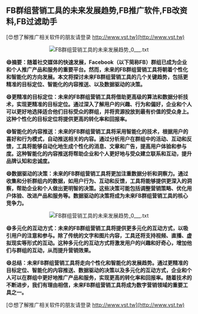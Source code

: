 ## **FB群组营销工具的未来发展趋势,FB推广软件,FB改资料,FB过滤助手**

[😍想了解推广相关软件的朋友请登录 http://www.vst.tw](http://www.vst.tw)

 <center><img src="https://vst.tw/MP4/tuiguang/png/7.png" alt="FB群组营销工具的未来发展趋势_0___.txt"></center>

**😄摘要：随着社交媒体的快速发展，Facebook（以下简称FB）群组已成为企业和个人推广产品和服务的重要平台。然而，未来的FB群组营销工具将朝着个性化和智能化的方向发展。本文将探讨未来FB群组营销工具的几个关键趋势，包括更精准的目标定位、智能化的内容推送、以及数据驱动的决策。**

**😄更精准的目标定位：未来的FB群组营销工具将借助更高级的算法和数据分析技术，实现更精准的目标定位。通过深入了解用户的兴趣、行为和偏好，企业和个人可以更好地选择适合他们目标受众的群组，并将资源投放到最有价值的受众身上。这种个性化的目标定位将提供更高的转化率和回报率。**

**😄智能化的内容推送：未来的FB群组营销工具将采用智能化的技术，根据用户的喜好和行为模式，自动推送相关的内容。通过分析用户在群组中的活动、互动和反馈，工具将能够自动化地生成个性化的消息、文章和广告，提高用户体验和参与度。这种智能化的内容推送将帮助企业和个人更好地与受众建立联系和互动，提升品牌认知和忠诚度。**

**😄数据驱动的决策：未来的FB群组营销工具将更加注重数据分析和洞察力。通过收集和分析群组内的数据，如用户行为、互动和反馈，工具将能够提供更深入的洞察，帮助企业和个人做出更明智的决策。这些决策可能包括调整营销策略、优化用户体验、改进产品和服务等。数据驱动的决策将成为未来FB群组营销工具的核心竞争力。**

 <center><img src="https://vst.tw/MP4/tuiguang/png/6.png" alt="FB群组营销工具的未来发展趋势_0___.txt"></center>

**😄多元化的互动方式：未来的FB群组营销工具将提供更多元化的互动方式，以吸引用户的注意和参与。除了传统的文字和图片内容，工具还将支持视频、直播、虚拟现实等形式的互动。这种多元化的互动方式将激发用户的兴趣和好奇心，增加他们与群组的互动，从而提升营销效果。**

**😄总结：未来FB群组营销工具将走向个性化和智能化的发展趋势。通过更精准的目标定位、智能化的内容推送、数据驱动的决策以及多元化的互动方式，企业和个人可以在群组中更好地推广产品和服务，实现更高的转化率和回报率。随着技术的不断进步，我们有理由相信，未来FB群组营销工具将成为数字营销领域的重要工具之一。**

[😍想了解推广相关软件的朋友请登录 http://www.vst.tw](http://www.vst.tw)



